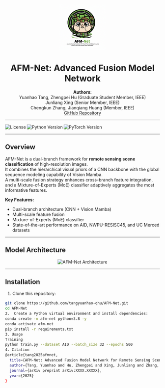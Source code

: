 <p align="center">
  <img src="docs/logo.png" alt="AFM-Net Logo" width="150"/>
</p>

<h1 align="center">AFM-Net: Advanced Fusion Model Network</h1>

<p align="center">
  <strong>Authors:</strong><br>
  Yuanhao Tang, Zhengpei Hu (Graduate Student Member, IEEE)<br>
  Junliang Xing (Senior Member, IEEE)<br>
  Chengkun Zhang, Jianqiang Huang (Member, IEEE)<br>
  <a href="https://github.com/tangyuanhao-qhu/AFM-Net">GitHub Repository</a>
</p>

---

![License](https://img.shields.io/badge/License-MIT-blue)
![Python Version](https://img.shields.io/badge/Python-3.8%2B-green)
![PyTorch Version](https://img.shields.io/badge/PyTorch-1.12%2B-orange)

---

## Overview

AFM-Net is a dual-branch framework for **remote sensing scene classification** of high-resolution images.  
It combines the hierarchical visual priors of a CNN backbone with the global sequence modeling capability of Vision Mamba.  
A multi-scale fusion strategy enhances cross-branch feature integration, and a Mixture-of-Experts (MoE) classifier adaptively aggregates the most informative features.

**Key Features:**
- Dual-branch architecture (CNN + Vision Mamba)
- Multi-scale feature fusion
- Mixture-of-Experts (MoE) classifier
- State-of-the-art performance on AID, NWPU-RESISC45, and UC Merced datasets

---

## Model Architecture

<p align="center">
  <img src="docs/AFM-Net_architecture.png" alt="AFM-Net Architecture" width="700"/>
</p>

---

## Installation

1. Clone this repository:
```bash
git clone https://github.com/tangyuanhao-qhu/AFM-Net.git
cd AFM-Net
2.	Create a Python virtual environment and install dependencies:
conda create -n afm-net python=3.8 -y
conda activate afm-net
pip install -r requirements.txt
3. Usage
Training
python train.py --dataset AID --batch_size 32 --epochs 500
4. Citation
@article{tang2025afmnet,
  title={AFM-Net: Advanced Fusion Model Network for Remote Sensing Scene Classification},
  author={Tang, Yuanhao and Hu, Zhengpei and Xing, Junliang and Zhang, Chengkun and Huang, Jianqiang},
  journal={arXiv preprint arXiv:XXXX.XXXXX},
  year={2025}
}


